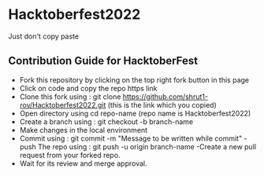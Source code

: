 # Hacktoberfest2022
Just don't copy paste


## Contribution Guide for HacktoberFest
- Fork this repository by clicking on the top right fork button in this page
- Click on code and copy the repo https link
- Clone this fork using :
    git clone https://github.com/shrut1-roy/Hacktoberfest2022.git
    (this is the link which you copied)
- Open directory using 
      cd repo-name (repo name is Hacktoberfest2022)
- Create a branch using :
    git checkout -b branch-name
- Make changes in the local environment
- Commit using :
    git commit -m "Message to be written while commit"
-push The repo using : 
    git push -u origin branch-name
-Create a new pull request from your forked repo.
- Wait for its review and merge approval.
